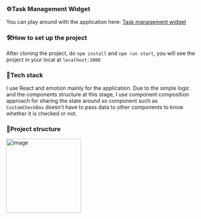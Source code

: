 

### ⚙️Task Management Widget

You can play around with the application here: [Task management widget](https://taskmanager-widget.herokuapp.com/)

### 🛠️How to set up the project

After cloning the project, do `npm install` and `npm run start`, you will see the project in your local at `localhost:3000`

### 🤖Tech stack

I use React and emotion mainly for the application.
Due to the simple logic and the components structure at this stage, I use component composition approach for sharing the state around so component such as `CustomCheckBox` doesn't have to pass data to other components to know whether it is checked or not.

### 🧵Project structure

<img width="199" alt="image" src="https://user-images.githubusercontent.com/42298152/213691283-c92ec2c0-a502-4db5-873e-cc9afebf5163.png">
